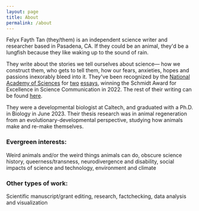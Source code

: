 ```yaml
---
layout: page
title: About
permalink: /about
---
```

Felyx Fayth Tan (they/them) is an independent science writer and researcher based in Pasadena, CA. If they could be an animal, they'd be a lungfish because they like waking up to the sound of rain.

They write about the stories we tell ourselves about science— how we construct them, who gets to tell them, how our fears, anxieties, hopes and passions inexorably bleed into it. They've been recognized by the [National Academy of Sciences](https://www.schmidtfutures.com/national-academies-announce-inaugural-recipients-of-eric-and-wendy-schmidt-awards-for-excellence-in-science-communications-totaling-600000/) for [two](https://caltechletters.org/viewpoints/orchids-science-and-culture) [essays](https://www.thexylom.com/post/no-more-free-kelp-in-northern-californiahttps://www.thexylom.com/post/no-more-free-kelp-in-northern-california), winning the Schmidt Award for Excellence in Science Communication in 2022. The rest of their writing can be found [here](https://fxfy.github.io/writing).

They were a developmental biologist at Caltech, and graduated with a Ph.D. in Biology in June 2023. Their thesis research was in animal regeneration from an evolutionary-developmental perspective, studying how animals make and re-make themselves.

### Evergreen interests:
Weird animals and/or the weird things animals can do, obscure science history, queerness/transness, neurodivergence and disability, social impacts of science and technology, environment and climate

### Other types of work: 
Scientific manuscript/grant editing, research, factchecking, data analysis and visualization
